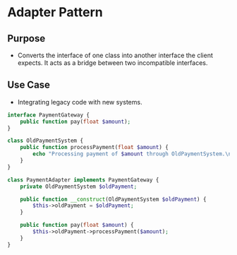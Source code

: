# Adapter Pattern

## Purpose

- Converts the interface of one class into another interface the client expects. It acts as a bridge between two incompatible interfaces.

## Use Case

- Integrating legacy code with new systems.

```php
interface PaymentGateway {
    public function pay(float $amount);
}

class OldPaymentSystem {
    public function processPayment(float $amount) {
        echo "Processing payment of $amount through OldPaymentSystem.\n";
    }
}

class PaymentAdapter implements PaymentGateway {
    private OldPaymentSystem $oldPayment;

    public function __construct(OldPaymentSystem $oldPayment) {
        $this->oldPayment = $oldPayment;
    }

    public function pay(float $amount) {
        $this->oldPayment->processPayment($amount);
    }
}

```
